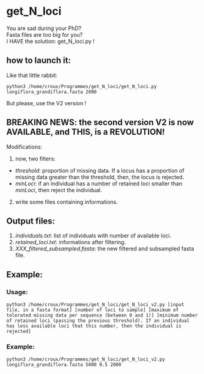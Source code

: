 # get_N_loci  
You are sad during your PhD?  
Fasta files are too big for you?  
I HAVE the solution: get_N_loci.py !

## how to launch it:  
Like that little rabbit:  
```
python3 /home/croux/Programmes/get_N_loci/get_N_loci.py longiflora_grandiflora.fasta 2000  
```

But please, use the V2 version !  
  
## BREAKING NEWS: the second version V2 is now AVAILABLE, and THIS, is a REVOLUTION!  
Modifications:  
1. now, two filters:  
  - *threshold*: proportion of missing data. If a locus has a proportion of missing data greater than the threshold, then, the locus is rejected.  
  - *minLoci*: if an individual has a number of retained loci smaller than *minLoci*, then reject the individual.  
2. write some files containing informations.  
  
## Output files:
1. *individuals.txt*: list of individuals with number of available loci.  
2. *retained_loci.txt*: informations after filtering.  
3. *XXX_filtered_subsampled.fasta*: the new filtered and subsampled fasta file.   
   
## Example:  
### Usage:  
```
python3 /home/croux/Programmes/get_N_loci/get_N_loci_v2.py [input file, in a fasta format] [number of loci to sample] [maximum of tolerated missing data per sequence (between 0 and 1)] [minimum number of retained loci (passing the previous threshold). If an individual has less available loci that this number, then the individual is rejected]   
```
  
### Example:  
```
python3 /home/croux/Programmes/get_N_loci/get_N_loci_v2.py longiflora_grandiflora.fasta 5000 0.5 2000  
```

